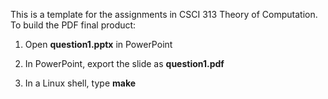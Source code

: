 This is a template for the assignments in CSCI 313 Theory of Computation.  To build the PDF final product:

1. Open <b>question1.pptx</b> in PowerPoint

2. In PowerPoint, export the slide as <b>question1.pdf</b>

3. In a Linux shell, type <b>make</b>

